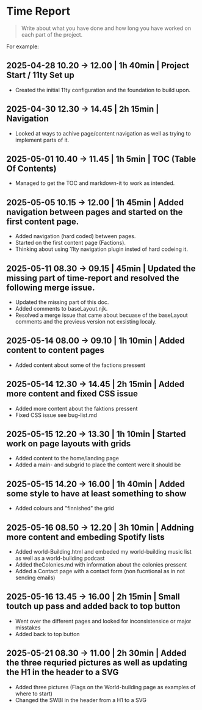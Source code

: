 # Time Report

> Write about what you have done and how long you have worked on each part of the project.

For example: 

## 2025-04-28 10.20 -> 12.00 | 1h 40min | Project Start / 11ty Set up
  - Created the initial 11ty configuration and the foundation to build upon.

## 2025-04-30 12.30 -> 14.45 | 2h 15min | Navigation
  - Looked at ways to achive page/content navigation as well as trying to implement parts of it.

## 2025-05-01 10.40 -> 11.45 | 1h 5min | TOC (Table Of Contents)
  - Managed to get the TOC and markdown-it to work as intended.

## 2025-05-05 10.15 -> 12.00 | 1h 45min | Added navigation between pages and started on the first content page.
  - Added navigation (hard coded) between pages.
  - Started on the first content page (Factions).
  - Thinking about using 11ty navigation plugin insted of hard codeing it.

## 2025-05-11 08.30 -> 09.15 | 45min | Updated the missing part of time-report and resolved the following merge issue.
  - Updated the missing part of this doc.
  - Added comments to baseLayout.njk.
  - Resolved a merge issue that came about becuase of the baseLayout comments and the previeus version not exsisting localy.

## 2025-05-14 08.00 -> 09.10 | 1h 10min | Added content to content pages
  - Added content about some of the factions pressent

## 2025-05-14 12.30 -> 14.45 | 2h 15min | Added more content and fixed CSS issue
  - Added more content about the faktions pressent
  - Fixed CSS issue see bug-list.md

## 2025-05-15 12.20 -> 13.30 | 1h 10min | Started work on page layouts with grids
  - Added content to the home/landing page
  - Added a main- and subgrid to place the content were it should be

## 2025-05-15 14.20 -> 16.00 | 1h 40min | Added some style to have at least something to show
  - Added colours and "finnished" the grid

## 2025-05-16 08.50 -> 12.20 | 3h 10min | Addning more content and embeding Spotify lists
  - Added world-Building.html and embeded my world-building music list as well as a world-building podcast
  - Added theColonies.md with information about the colonies pressent
  - Added a Contact page with a contact form (non fucntional as in not sending emails)

## 2025-05-16 13.45 -> 16.00 | 2h 15min | Small toutch up pass and added back to top button
  - Went over the different pages and looked for inconsistensice or major misstakes
  - Added back to top button

## 2025-05-21 08.30 -> 11.00 | 2h 30min | Added the three requried pictures as well as updating the H1 in the header to a SVG
  - Added three pictures (Flags on the World-building page as examples of where to start)
  - Changed the SWBI in the header from a H1 to a SVG